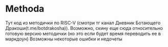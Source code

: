 # Methoda
Тут код из методички по RISC-V (смотри тг канал Дневник Ботающего Дракоши(t.me/botdrakosha)).
Возможно, скину еще сюда относительно готовую версию методички (но это если будет время переводить ее в маркдоун)
Возможны некоторые ошибки и недочеты

